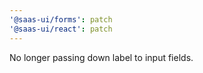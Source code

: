```yaml
---
'@saas-ui/forms': patch
'@saas-ui/react': patch
---
```


No longer passing down label to input fields.
